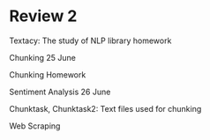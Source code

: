 # Review 2

Textacy: The study of NLP library homework 

Chunking 25 June

Chunking Homework

Sentiment Analysis 26 June

Chunktask, Chunktask2: Text files used for chunking

Web Scraping
